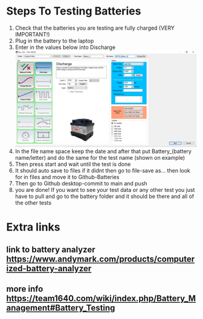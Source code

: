 # Steps To Testing Batteries
 1. Check that the batteries you are testing are fully charged (VERY IMPORTANT!)
 2. Plug in the battery to the laptop
 3. Enter in the values below into Discharge
 ![Alt text](Example.PNG)
 4. In the file name space keep the date and after that put Battery_(battery name/letter) and do the same for the test name (shown on example)
 5. Then press start and wait until the test is done
 6. It should auto save to files if it didnt then go to file-save as... then look for in files and move it to Github-Batteries 
 7. Then go to Github desktop-commit to main and push
 8. you are done! If you want to see your test data or any other test you just have to pull and go to the battery folder and it should be there and all of the other tests
 # Extra links
  ## link to battery analyzer  https://www.andymark.com/products/computerized-battery-analyzer
  ## more info https://team1640.com/wiki/index.php/Battery_Management#Battery_Testing